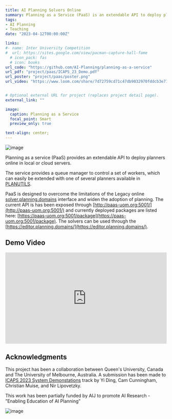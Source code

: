 ```yaml
---
title: AI Planning Solvers Online
summary: Planning as a Service (PaaS) is an extendable API to deploy planners online in local or cloud servers
tags:
- AI Planning
- Teaching
date: "2023-04-12T00:00:00Z"

links:
#- name: Inter University Competition
#  url: https://sites.google.com/view/pacman-capture-hall-fame
  # icon_pack: fas
  # icon: books
url_code: "https://github.com/AI-Planning/planning-as-a-service"
url_pdf: "project/paas/ICAPS_23_Demo.pdf"
url_poster: "project/paas/poster.png"
url_video: "https://www.loom.com/share/7d72759cd71c47db9032970fddcb3e71"


# Optional external URL for project (replaces project detail page).
external_link: ""

image:
  caption: Planning as a Service
  focal_point: Smart
  preview_only: true

text-align: center;
---
```


![image](/project/paas/poster.png)

Planning as a service (PaaS) provides an extendable API to deploy planners online in local or cloud servers. 

The service provides a queue manager to control a set of workers, which can easily be extended with one of several planners available in [PLANUTILS](https://github.com/AI-Planning/planutils). 

PaaS is designed to overcome the limitations of the Legacy online [solver.planning.domains](solver.planning.domains/legacy) interface and widen the adoption of planning. The current API is has been exposed through [http://paas-uom.org:5001/](http://paas-uom.org:5001/) and currently deployed packages are listed here: [https://paas-uom.org:5001/package](https://paas-uom.org:5001/package). The solvers can be used through the [https://editor.planning.domains/](https://editor.planning.domains/). 

## Demo Video 
<div style="position: relative; padding-bottom: 56.25%; height: 0;"><iframe src="https://www.loom.com/embed/7d72759cd71c47db9032970fddcb3e71" frameborder="0" webkitallowfullscreen mozallowfullscreen allowfullscreen style="position: absolute; top: 0; left: 0; width: 100%; height: 100%;"></iframe></div>

## Acknowledgments
This project has been a collaboration between Queen's University, Canada and The University of Melbourne, Australia. A submission has been made to [ICAPS 2023 System Demonstations](https://icaps23.icaps-conference.org/) track by Yi Ding, Cam Cunningham, Christian Muise, and Nir Lipovetzky. 

This work has been partially funded by AIJ to promote AI Research - ”Enabling Education of AI Planning”

![image](/project/paas/AIJ_Cover.jpg)